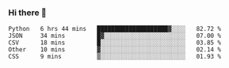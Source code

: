 ### Hi there 👋

<!--START_SECTION:waka-->
```text
Python   6 hrs 44 mins   ████████████████████▓░░░░   82.72 % 
JSON     34 mins         █▓░░░░░░░░░░░░░░░░░░░░░░░   07.00 % 
CSV      18 mins         █░░░░░░░░░░░░░░░░░░░░░░░░   03.85 % 
Other    10 mins         ▓░░░░░░░░░░░░░░░░░░░░░░░░   02.14 % 
CSS      9 mins          ▒░░░░░░░░░░░░░░░░░░░░░░░░   01.93 % 
```
<!--END_SECTION:waka-->

<!--
**arlenxuzj/arlenxuzj** is a ✨ _special_ ✨ repository because its `README.md` (this file) appears on your GitHub profile.

Here are some ideas to get you started:

- 🔭 I’m currently working on ...
- 🌱 I’m currently learning ...
- 👯 I’m looking to collaborate on ...
- 🤔 I’m looking for help with ...
- 💬 Ask me about ...
- 📫 How to reach me: ...
- 😄 Pronouns: ...
- ⚡ Fun fact: ...
-->
